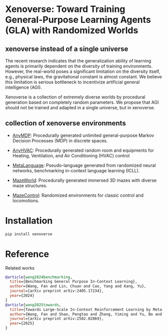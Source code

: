 # Xenoverse: Toward Training General-Purpose Learning Agents (GLA) with Randomized Worlds

## xenoverse instead of a single universe

The recent research indicates that the generalization ability of learning agents is primarily dependent on the diversity of training environments. However, the real-world poses a significant limitation on the diversity itself, e.g., physical laws, the gravitational constant is almost constant. We believe this limitation is serious bottleneck to incentivize artificial general intelligence (AGI).

Xenoverse is a collection of extremely diverse worlds by procedural generation based on completely random parameters. We propose that AGI should not be trained and adapted in a single universe, but in xenoverse.

## collection of xenoverse environments

- [AnyMDP](xenoverse/anymdp): Procedurally generated unlimited general-purpose Markov Decision Processes (MDP) in discrete spaces.

- [AnyHVAC](xenoverse/anyhvac): Procedurally generated random room and equipments for Heating, Ventilation, and Air Conditioning (HVAC) control

- [MetaLanguage](xenoverse/metalang): Pseudo-language generated from randomized neural networks, benchmarking in-context language learning (ICLL).

- [MazeWorld](xenoverse/mazeworld): Procedurally generated immersed 3D mazes with diverse maze structures.

- [MazeControl](xenoverse/metcontrol): Randomized environments for classic control and locomotions.


# Installation

```bash
pip install xenoverse
```

# Reference
Related works
```bibtex
@article{wang2024benchmarking,
  title={Benchmarking General Purpose In-Context Learning},
  author={Wang, Fan and Lin, Chuan and Cao, Yang and Kang, Yu},
  journal={arXiv preprint arXiv:2405.17234},
  year={2024}
}
@article{wang2025towards,
  title={Towards Large-Scale In-Context Reinforcement Learning by Meta-Training in Randomized Worlds},
  author={Wang, Fan and Shao, Pengtao and Zhang, Yiming and Yu, Bo and Liu, Shaoshan and Ding, Ning and Cao, Yang and Kang, Yu and Wang, Haifeng},
  journal={arXiv preprint arXiv:2502.02869},
  year={2025}
}
```
